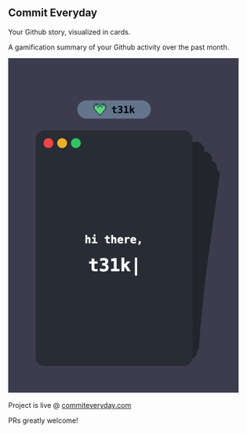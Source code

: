 ## Commit Everyday

Your Github story, visualized in cards.

A gamification summary of your Github activity over the past month.

<img src="https://raw.githubusercontent.com/T31K/commit-everyday/main/src/assets/examples/splash.png">

Project is live @ [commiteveryday.com](commiteveryday.com)

PRs greatly welcome!

